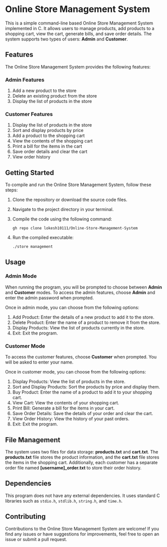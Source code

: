 # Online Store Management System

This is a simple command-line based Online Store Management System implemented in C. It allows users to manage products, add products to a shopping cart, view the cart, generate bills, and save order details. The system supports two types of users: **Admin** and **Customer**.

## Features

The Online Store Management System provides the following features:

### Admin Features

1. Add a new product to the store
2. Delete an existing product from the store
3. Display the list of products in the store

### Customer Features

1. Display the list of products in the store
2. Sort and display products by price
3. Add a product to the shopping cart
4. View the contents of the shopping cart
5. Print a bill for the items in the cart
6. Save order details and clear the cart
7. View order history

## Getting Started

To compile and run the Online Store Management System, follow these steps:

1. Clone the repository or download the source code files.
2. Navigate to the project directory in your terminal.
3. Compile the code using the following command:

   ```
   gh repo clone lokesh10111/Online-Store-Management-System
   ```

4. Run the compiled executable:

   ```
   ./store management
   ```

## Usage

### Admin Mode

When running the program, you will be prompted to choose between **Admin** and **Customer** modes. To access the admin features, choose **Admin** and enter the admin password when prompted.

Once in admin mode, you can choose from the following options:

1. Add Product: Enter the details of a new product to add it to the store.
2. Delete Product: Enter the name of a product to remove it from the store.
3. Display Products: View the list of products currently in the store.
4. Exit: Exit the program.

### Customer Mode

To access the customer features, choose **Customer** when prompted. You will be asked to enter your name.

Once in customer mode, you can choose from the following options:

1. Display Products: View the list of products in the store.
2. Sort and Display Products: Sort the products by price and display them.
3. Buy Product: Enter the name of a product to add it to your shopping cart.
4. View Cart: View the contents of your shopping cart.
5. Print Bill: Generate a bill for the items in your cart.
6. Save Order Details: Save the details of your order and clear the cart.
7. View Order History: View the history of your past orders.
8. Exit: Exit the program.

## File Management

The system uses two files for data storage: **products.txt** and **cart.txt**. The **products.txt** file stores the product information, and the **cart.txt** file stores the items in the shopping cart. Additionally, each customer has a separate order file named **[username]_order.txt** to store their order history.

## Dependencies

This program does not have any external dependencies. It uses standard C libraries such as `stdio.h`, `stdlib.h`, `string.h`, and `time.h`.

## Contributing

Contributions to the Online Store Management System are welcome! If you find any issues or have suggestions for improvements, feel free to open an issue or submit a pull request.
